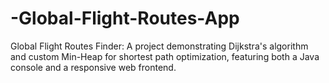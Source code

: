 # -Global-Flight-Routes-App
Global Flight Routes Finder: A project demonstrating Dijkstra's algorithm and custom Min-Heap for shortest path optimization, featuring both a Java console and a responsive web frontend.
